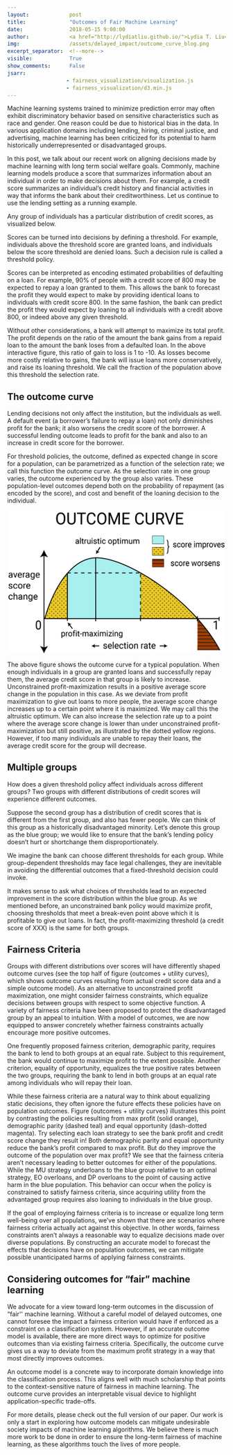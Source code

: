 ```yaml
---
layout:             post
title:              "Outcomes of Fair Machine Learning"
date:               2018-05-15 9:00:00
author:             <a href="http://lydiatliu.github.io/">Lydia T. Liu</a> and <a href="http://people.eecs.berkeley.edu/~sarahdean/">Sarah Dean</a>
img:                /assets/delayed_impact/outcome_curve_blog.png
excerpt_separator:  <!--more-->
visible:            True
show_comments:      False
jsarr:
                   - fairness_visualization/visualization.js
                   - fairness_visualization/d3.min.js
---
```


<style type="text/css">
  td {
    font-size: 10pt;
  }
  ul {
    line-height: 180%;
  }
  .thin {
    width: 170px;
  }
  .annotation {
    color: #a00;
    font-size: 10pt;
    visibility: hidden;
    stroke: #d00;
    stroke-width: 5;
    fill:none;
  }
  .prose {
    width: 800px;
    margin-bottom: 60px;
    font: 14pt Roboto;
    font-weight: 250;
    color: #000;
  }
  .demo {
    font: 10pt;
    color: #fff;
    padding: 6px;
    border: 0;
    border-radius: 4px;
    box-shadow: none;
    margin-bottom: 6px;
    width: 140px;
    background: #555;
    opacity: .5
  }
  .broken {
    color: #f00;
  }
  .readout {
    font-weight: 700;
  }
  .title {
    font-weight: 700;
  }
  .big-label {
    font-size: 16pt;
  }
  .figure-title {
    font-size: 24px;
    font-weight: 400;
  }
  .figure-caption {
    font-weight:100;
    margin-bottom: 20px;
  }
  .histogram-axis text {
    font: 9pt Roboto;
    font-weight: 100;
    color: #000;
  }
  .histogram-legend {
    margin-top: 16px;
  }
  .instructions {
    font-weight: 700;
  }
  .correctness-label {
    font-size: 9pt;
    font-weight: 700;
    color: #000;
  }
  .explanation {
    font-size: 9pt;
    font-weight: 100;
    color: #ccc;
  }
  .pie-label {
    font-size: 9pt;
    font-weight: 700;
    color: #000;
  }
  .pie-label1 {
    font-size: 12pt;
    font-weight: 700;
    color: #000;
  }
  .pie-number {
    font-size: 9pt;
    font-weight: 300;
    color: #000;
  }
  .line {
    fill: none;
    stroke: darkgrey;
    stroke-width: 2px;
  }
  .line_maxprof {
    fill: none;
    stroke: orange;
    stroke-width: 2px;
  }
  .line_dempar {
    fill: none;
    stroke: teal;
    stroke-width: 2px;
  }
  .line_eqop {
    fill: none;
    stroke: magenta;
    stroke-width: 2px;
  }
  .tick line{
    stroke: lightgrey;
    stroke-opacity: 0.7;
    shape-rendering: crispEdges;
  }
  .legend-label {
    font-size: 8pt;
    font-weight: 300;
    color: #666;
  }
  .bold-label {
    font-size: 10pt;
    font-weight: 700;
  }
  .margin-text {
    font-size: 9pt;
    font-weight: 300;
    color: #666;
  }
  .margin-bold {
    font-size: 9pt;
    font-weight: 700;
  }
  .domain {
    display: none;
  }
  .profit-readout {
    margin-left: 10px;
  }

  #profit-title {
    font-size: 18pt;
  }
  #total-profit {
    font-size: 18pt;
    font-weight: 700;
  }
  #top-sidebar {
    font-size: 10pt;
    color: #555
  }
</style>

Machine learning systems trained to minimize prediction error may often exhibit discriminatory behavior based on sensitive characteristics such as race and gender. One reason could be due to historical bias in the data. In various application domains including lending, hiring, criminal justice, and advertising, machine learning has been criticized for its potential to harm historically underrepresented or disadvantaged groups.

In this post, we talk about our recent work on aligning decisions made by machine learning with long term social welfare goals. Commonly, machine learning models produce a score that summarizes information about an individual in order to make decisions about them. For example, a credit score summarizes an individual’s credit history and financial activities in way that informs the bank about their creditworthiness. Let us continue to use the lending setting as a running example.

<!--more-->

Any group of individuals has a particular distribution of credit scores, as visualized below.


<div id="single-histogram-table">
</div>


Scores can be turned into decisions by defining a threshold. For example, individuals above the threshold score are granted loans, and individuals below the score threshold are denied loans. Such a decision rule is called a threshold policy. 

Scores can be interpreted as encoding estimated probabilities of defaulting on a loan. For example, 90% of people with a credit score of 800 may be expected to repay a loan granted to them. This allows the bank to forecast the profit they would expect to make by providing identical loans to individuals with credit score 800. In the same fashion, the bank can predict the profit they would expect by loaning to all individuals with a credit above 800, or indeed above any given threshold. 


<div id="single-histogram-interactive-table">
</div>


Without other considerations, a bank will attempt to maximize its total profit. The profit depends on the ratio of the amount the bank gains from a repaid loan to the amount the bank loses from a defaulted loan. In the above interactive figure, this ratio of gain to loss is 1 to -10. As losses become more costly relative to gains, the bank will issue loans more conservatively, and raise its loaning threshold. We call the fraction of the population above this threshold the selection rate.

## The outcome curve

Lending decisions not only affect the institution, but the individuals as well. A default event (a borrower’s failure to repay a loan) not only diminishes profit for the bank; it also worsens the credit score of the borrower. A successful lending outcome leads to profit for the bank and also to an increase in credit score for the borrower. 

For threshold policies, the outcome, defined as expected change in score for a population, can be parametrized as a function of the selection rate; we call this function the outcome curve. As the selection rate in one group varies, the outcome experienced by the group also varies. These population-level outcomes depend both on the probability of repayment (as encoded by the score), and cost and benefit of the loaning decision to the individual. 

<center>
  <img src="/assets/delayed_impact/outcome_curve_blog.png" alt="drawing" style="width: 500px;"/>
</center>

The above figure shows the outcome curve for a typical population. When enough individuals in a group are granted loans and successfully repay them, the average credit score in that group is likely to increase. Unconstrained profit-maximization results in a positive average score change in the population in this case. As we deviate from profit maximization to give out loans to more people, the average score change increases up to a certain point where it is maximized. We may call this the altruistic optimum. We can also increase the selection rate up to a point where the average score change is lower than under unconstrained profit-maximization but still positive, as illustrated by the dotted yellow regions. However, if too many individuals are unable to repay their loans, the average credit score for the group will decrease. 

<div id="single-curves-table">
</div>



## Multiple groups

How does a given threshold policy affect individuals across different groups? Two groups with different distributions of credit scores will experience different outcomes. 

Suppose the second group has a distribution of credit scores that is different from the first group, and also has fewer people. We can think of this group as a historically disadvantaged minority. Let’s denote this group as the blue group; we would like to ensure that the bank’s lending policy doesn’t hurt or shortchange them disproportionately.

We imagine the bank can choose different thresholds for each group. While group-dependent thresholds may face legal challenges, they are inevitable in avoiding the differential outcomes that a fixed-threshold decision could invoke. 

<div id="comparison-histogram-table">
</div>


It makes sense to ask what choices of thresholds lead to an expected improvement in the score distribution within the blue group. As we mentioned before, an unconstrained bank policy would maximize profit, choosing thresholds that meet a break-even point above which it is profitable to give out loans. In fact, the profit-maximizing threshold (a credit score of XXX) is the same for both groups. 


## Fairness Criteria

Groups with different distributions over scores will have differently shaped outcome curves (see the top half of figure {outcomes + utility curves}, which shows outcome curves resulting from actual credit score data and a simple outcome model).  As an alternative to unconstrained profit maximization, one might consider fairness constraints, which equalize decisions between groups with respect to some objective function. A variety of fairness criteria have been proposed to protect the disadvantaged group by an appeal to intuition. With a model of outcomes, we are now equipped to answer concretely whether fairness constraints actually encourage more positive outcomes.

One frequently proposed fairness criterion, demographic parity, requires the bank to lend to both groups at an equal rate. Subject to this requirement, the bank would continue to maximize profit to the extent possible.  Another criterion, equality of opportunity, equalizes the true positive rates between the two groups, requiring the bank to lend in both groups at an equal rate among individuals who will repay their loan. 

While these fairness criteria are a natural way to think about equalizing static decisions, they often ignore the future effects these policies have on population outcomes. Figure {outcomes + utility curves} illustrates this point by contrasting the policies resulting from max profit (solid orange), demographic parity (dashed teal) and equal opportunity (dash-dotted magenta). Try selecting each loan strategy to see the bank profit and credit score change they result in! Both demographic parity and equal opportunity reduce the bank’s profit compared to max profit. But do they improve the outcome of the population over max profit? We see that the fairness criteria aren’t necessary leading to better outcomes for either of the populations. While the MU strategy underloans to the blue group relative to an optimal strategy, EO overloans, and DP overloans to the point of causing active harm in the blue population. This behavior can occur when the policy is constrained to satisfy fairness criteria, since acquiring utility from the advantaged group requires also loaning to individuals in the blue group. 

<div id="comparison-curves-table">
</div>

If the goal of employing fairness criteria is to increase or equalize long term well-being over all populations, we’ve shown that there are scenarios where fairness criteria actually act against this objective. In other words, fairness constraints aren’t always a reasonable way to equalize decisions made over diverse populations. By constructing an accurate model to forecast the effects that decisions have on population outcomes, we can mitigate possible unanticipated harms of applying fairness constraints.

## Considering outcomes for “fair” machine learning

We advocate for a view toward long-term outcomes in the discussion of “fair'' machine learning. Without a careful model of delayed outcomes, one cannot foresee the impact a fairness criterion would have if enforced as a constraint on a classification system.  However, if an accurate outcome model is available, there are more direct ways to optimize for positive outcomes than via existing fairness criteria. Specifically, the outcome curve gives us a way to deviate from the maximum profit strategy in a way that most directly improves outcomes. 

An outcome model is a concrete way to incorporate domain knowledge into the classification process. This aligns well with much scholarship that points to the context-sensitive nature of fairness in machine learning. The outcome curve provides an interpretable visual device to highlight application-specific trade-offs.

For more details, please check out the full version of our paper. Our work is only a start in exploring how outcome models can mitigate undesirable society impacts of machine learning algorithms. We believe there is much more work to be done in order to ensure the long-term fairness of machine learning, as these algorithms touch the lives of more people.


